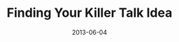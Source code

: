---
title: "Finding Your Killer Talk Idea"
date: 2013-06-04
url: http://ladiesintech.com/finding-your-killer-talk-idea/
image:
publisher: Ladies in Tech
type:
    - article
---